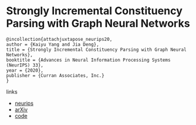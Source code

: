 # Strongly Incremental Constituency Parsing with Graph Neural Networks

```
@incollection{attachjuxtapose_neurips20,
author = {Kaiyu Yang and Jia Deng},
title = {Strongly Incremental Constituency Parsing with Graph Neural Networks},
booktitle = {Advances in Neural Information Processing Systems (NeurIPS) 33},
year = {2020},
publisher = {Curran Associates, Inc.}
}
```

links
- [neurips](https://nips.cc/Conferences/2020/ScheduleMultitrack?event=16808)
- [arXiv](https://arxiv.org/abs/2010.14568)
- [code](https://github.com/princeton-vl/attach-juxtapose-parser)
